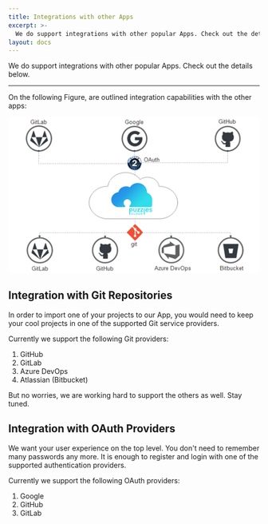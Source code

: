 ```yaml
---
title: Integrations with other Apps
excerpt: >-
  We do support integrations with other popular Apps. Check out the details
layout: docs
---
```


We do support integrations with other popular Apps. Check out the details below.

***
On the following Figure, are outlined integration capabilities with the other apps:

![Interworking with others](/images/integrations.png "Interworking with others")

## Integration with Git Repositories

In order to import one of your projects to our App, you would need to keep your cool projects in one of the supported Git service providers. 

Currently we support the following Git providers:

1. GitHub
2. GitLab
3. Azure DevOps
4. Atlassian (Bitbucket)

But no worries, we are working hard to support the others as well. Stay tuned. 

## Integration with OAuth Providers

We want your user experience on the top level. You don't need to remember many passwords any more. It is enough to register and login with one of the supported authentication providers. 

Currently we support the following OAuth providers:

1. Google
2. GitHub
3. GitLab
